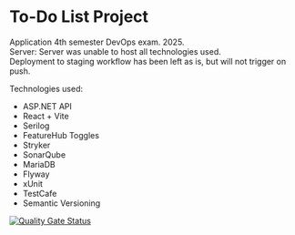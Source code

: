 # To-Do List Project

Application 4th semester DevOps exam. 2025. <br />
Server: Server was unable to host all technologies used. <br />
Deployment to staging workflow has been left as is, but will not trigger on push. <br />

Technologies used: <br />
- ASP.NET API
- React + Vite
- Serilog
- FeatureHub Toggles
- Stryker
- SonarQube
- MariaDB
- Flyway 
- xUnit
- TestCafe
- Semantic Versioning

[![Quality Gate Status](http://62.164.217.208:9000/api/project_badges/measure?project=DevOpsToDo&metric=alert_status&token=sqb_cce2e01741cb2707f83df836ff9163bd826e0c61)](http://62.164.217.208:9000/dashboard?id=DevOpsToDo)